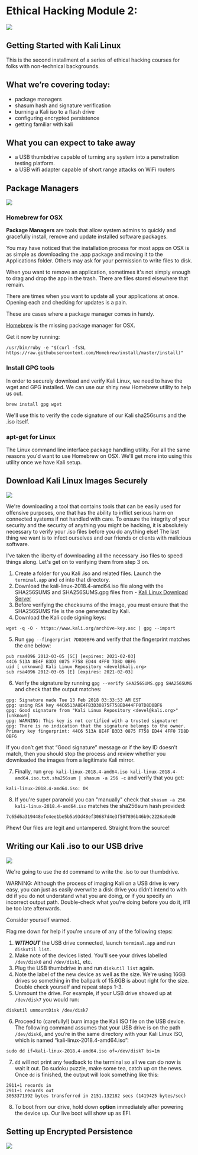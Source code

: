 <!-- Ethical Hacking Module 02-->
<!-- by Phillip David Stearns 2019-->

# Ethical Hacking Module 2:

![](images/kali.jpg)

## Getting Started with Kali Linux

This is the second installment of a series of ethical hacking courses for folks with non-technical backgrounds.

## What we’re covering today:

* package managers
* shasum hash and signature verification
* burning a Kali iso to a flash drive
* configuring encrypted persistence
* getting familiar with kali


## What you can expect to take away

* a USB thumbdrive capable of turning any system into a penetration testing platform.
* a USB wifi adapter capable of short range attacks on WiFi routers

## Package Managers

![](images/managers.gif)

### Homebrew for OSX

**Package Managers** are tools that allow system admins to quickly and gracefully install, remove and update installed software packages.

You may have noticed that the installation process for most apps on OSX is as simple as downloading the .app package and moving it to the Applications folder. Others may ask for your permission to write files to disk.

When you want to remove an application, sometimes it's not simply enough to drag and drop the app in the trash. There are files stored elsewhere that remain.

There are times when you want to update all your applications at once. Opening each and checking for updates is a pain.

These are cases where a package manager comes in handy.

[Homebrew](https://brew.sh/) is the missing package manager for OSX.

Get it now by running:

```
/usr/bin/ruby -e "$(curl -fsSL https://raw.githubusercontent.com/Homebrew/install/master/install)"
```

### Install GPG tools

In order to securely download and verify Kali Linux, we need to have the wget and GPG installed. We can use our shiny new Homebrew utility to help us out.

```
brew install gpg wget
```

We'll use this to verify the code signature of our Kali sha256sums and the .iso itself.

### apt-get for Linux

The Linux command line interface package handling utility. For all the same reasons you'd want to use Homebrew on OSX. We'll get more into using this utility once we have Kali setup.

## Download Kali Linux Images Securely

![](images/secure.gif)

We're downloading a tool that contains tools that can be easily used for offensive purposes, one that has the ability to inflict serious harm on connected systems if not handled with care. To ensure the integrity of your security and the security of anything you might be hacking, it is absolutely necessary to verify your .iso files before you do anything else! The last thing we want is to infect ourselves and our friends or clients with malicious software.

I've taken the liberty of downloading all the necessary .iso files to speed things along. Let's get on to verifying them from step 3 on.

1. Create a folder for you Kali .iso and related files. Launch the `terminal.app` and `cd` into that directory.
2. Download the kali-linux-2018.4-amd64.iso file along with the SHA256SUMS and SHA256SUMS.gpg files from - [Kali Linux Download Server](https://cdimage.kali.org/current/)
3. Before verifying the checksums of the image, you must ensure that the SHA256SUMS file is the one generated by Kali.
4.  Download the Kali code signing keys:
```
wget -q -O - https://www.kali.org/archive-key.asc | gpg --import
```
5. Run `gpg --fingerprint 7D8D0BF6` and verify that the fingerprint matches the one below:

``` 
pub rsa4096 2012-03-05 [SC] [expires: 2021-02-03]
44C6 513A 8E4F B3D3 0875 F758 ED44 4FF0 7D8D 0BF6
uid [ unknown] Kali Linux Repository <devel@kali.org>
sub rsa4096 2012-03-05 [E] [expires: 2021-02-03]
```
	
6. Verify the signature by running `gpg --verify SHA256SUMS.gpg SHA256SUMS` and check that the output matches:

```
gpg: Signature made Tue 13 Feb 2018 03:33:53 AM EST
gpg: using RSA key 44C6513A8E4FB3D30875F758ED444FF07D8D0BF6
gpg: Good signature from "Kali Linux Repository <devel@kali.org>" [unknown]
gpg: WARNING: This key is not certified with a trusted signature!
gpg: There is no indication that the signature belongs to the owner.
Primary key fingerprint: 44C6 513A 8E4F B3D3 0875 F758 ED44 4FF0 7D8D 0BF6
```

If you don’t get that “Good signature” message or if the key ID doesn’t match, then you should stop the process and review whether you downloaded the images from a legitimate Kali mirror.

7. Finally, run `grep kali-linux-2018.4-amd64.iso kali-linux-2018.4-amd64.iso.txt.sha256sum | shasum -a 256 -c` and verify that you get:

```
kali-linux-2018.4-amd64.iso: OK
```
8. If you're super paranoid you can "manually" check that `shasum -a 256 kali-linux-2018.4-amd64.iso` matches the sha256sum hash provided:

```
7c65d6a319448efe4ee1be5b5a93d48ef30687d4e3f507896b46b9c2226a0ed0
```
Phew! Our files are legit and untampered. Straight from the source!

## Writing our Kali .iso to our USB drive

![](images/copy.gif)

We're going to use the `dd` command to write the .iso to our thumbdrive.

>
WARNING: Although the process of imaging Kali on a USB drive is very easy, you can just as easily overwrite a disk drive you didn’t intend to with dd if you do not understand what you are doing, or if you specify an incorrect output path. Double-check what you’re doing before you do it, it’ll be too late afterwards.
>
Consider yourself warned.

Flag me down for help if you're unsure of any of the following steps:

1. **_WITHOUT_** the USB drive connected, launch `terminal.app` and run `diskutil list`.
2. Make note of the devices listed. You'll see your drives labelled `/dev/disk0` and `/dev/disk1`, etc.
3. Plug the USB thumbdrive in and run `diskutil list` again.
4. Note the label of the new device as well as the size. We're using 16GB drives so something in the ballpark of 15.6GB is about right for the size. Double check yourself and repeat steps 1-3.
5. Unmount the drive. For example, if your USB drive showed up at `/dev/disk7` you would run:

```
diskutil unmountDisk /dev/disk7
```

6. Proceed to (carefully!) burn image the Kali ISO file on the USB device. The following command assumes that your USB drive is on the path `/dev/disk6`, and you’re in the same directory with your Kali Linux ISO, which is named “kali-linux-2018.4-amd64.iso”:

```
sudo dd if=kali-linux-2018.4-amd64.iso of=/dev/disk7 bs=1m
```

7. `dd` will not print any feedback to the terminal so all we can do now is wait it out. Do sudoku puzzle, make some tea, catch up on the news. Once `dd` is finished, the output will look something like this:

```
2911+1 records in
2911+1 records out
3053371392 bytes transferred in 2151.132182 secs (1419425 bytes/sec)
```

8. To boot from our drive, hold down **option** immediately after powering the device up. Our live boot will show up as EFI.

## Setting up Encrypted Persistence

![](images/encryption.gif)